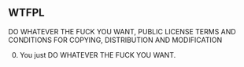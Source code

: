 ## WTFPL

DO WHATEVER THE FUCK YOU WANT, PUBLIC LICENSE TERMS AND CONDITIONS FOR COPYING,
DISTRIBUTION AND MODIFICATION

0. You just DO WHATEVER THE FUCK YOU WANT.
